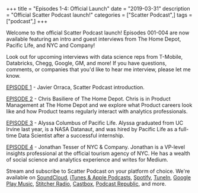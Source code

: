 +++
title = "Episodes 1-4: Official Launch"
date = "2019-03-31"
description = "Official Scatter Podcast launch!"
categories = ["Scatter Podcast",]
tags = ["podcast",]
+++

Welcome to the official Scatter Podcast launch! Episodes 001-004 are now available featuring an intro and guest interviews from The Home Depot, Pacific Life, and NYC and Company! 
<!--more-->
Look out for upcoming interviews with data science reps from T-Mobile, Databricks, Chegg, Google, GM, and more! If you have questions, comments, or companies that you'd like to hear me interview, please let me know.

[EPISODE 1](https://soundcloud.com/scatterpodcast/episode-001) - Javier Orraca, Scatter Podcast introduction.

[EPISODE 2](https://soundcloud.com/scatterpodcast/episode-002) - Chris Basiliere of The Home Depot. Chris is in Product Management at The Home Depot and we explore what Product careers look like and how Product teams regularly interact with analytics professionals.

[EPISODE 3](https://soundcloud.com/scatterpodcast/episode-003) - Alyssa Columbus of Pacific Life. Alyssa graduated from UC Irvine last year, is a NASA Datanaut, and was hired by Pacific Life as a full-time Data Scientist after a successful internship.

[EPISODE 4](https://soundcloud.com/scatterpodcast/episode-004) - Jonathan Tesser of NYC & Company. Jonathan is a VP-level insights professional at the official tourism agency of NYC. He has a wealth of social science and analytics experience and writes for Medium.

Stream and subscribe to Scatter Podcast on your platform of choice. We're available on [SoundCloud](https://soundcloud.com/scatterpodcast), [iTunes & Apple Podcasts](https://podcasts.apple.com/us/podcast/scatter-podcast/id1458544194), [Spotify](https://open.spotify.com/show/64UpJwByrdsrLSYObuEeHx?si=n_UlBzrYQv6ptBjeXfSOsw), [TuneIn](https://tunein.com/podcasts/Business--Economics-Podcasts/Scatter-Podcast-p1216105/), [Google Play Music](https://playmusic.app.goo.gl/?ibi=com.google.PlayMusic&isi=691797987&ius=googleplaymusic&apn=com.google.android.music&link=https://play.google.com/music/m/Iqayzaqkmvhu5op3yehzbj5bus4?t%3DScatter_Podcast%26pcampaignid%3DMKT-na-all-co-pr-mu-pod-16), [Stitcher Radio](https://www.stitcher.com/podcast/scatter-podcast/httpssoundcloudcomscatterpodcast), [Castbox](https://castbox.fm/channel/id2083174), [Podcast Republic](https://www.podcastrepublic.net/podcast/1458544194), and more.